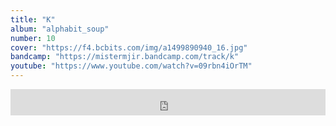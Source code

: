 ```yaml
---
title: "K"
album: "alphabit_soup"
number: 10
cover: "https://f4.bcbits.com/img/a1499890940_16.jpg"
bandcamp: "https://mistermjir.bandcamp.com/track/k"
youtube: "https://www.youtube.com/watch?v=09rbn4iOrTM"
---
```

<iframe style="border: 0; width: 100%; height: 42px;" src="https://bandcamp.com/EmbeddedPlayer/album=2025217558/size=small/bgcol=ffffff/linkcol=0687f5/track=831038800/transparent=true/" seamless><a href="https://mistermjir.bandcamp.com/album/alphabit-soup">alphabit_soup by Mister Mjir</a></iframe>
